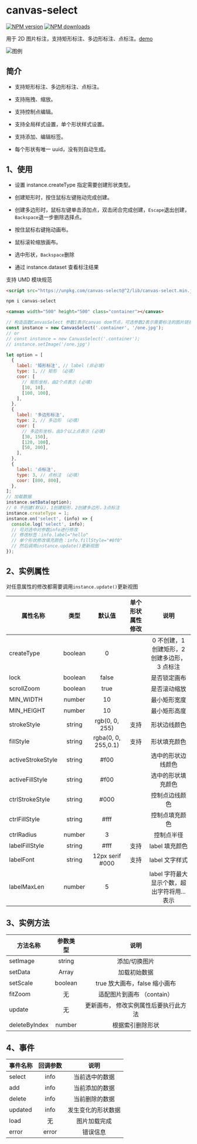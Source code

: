 # canvas-select

[![NPM version](https://img.shields.io/npm/v/canvas-select.svg?style=flat)](https://npmjs.org/package/canvas-select)
[![NPM downloads](http://img.shields.io/npm/dm/canvas-select.svg?style=flat)](https://npmjs.org/package/canvas-select)

用于 2D 图片标注，支持矩形标注、多边形标注、点标注。[demo](https://codepen.io/heylight/pen/VwbQLje)

![图例](https://cdn.jsdelivr.net/npm/canvas-select@2.3.3/pic.png)

## 简介

- 支持矩形标注、多边形标注、点标注。

- 支持拖拽、缩放。

- 支持控制点编辑。

- 支持全局样式设置，单个形状样式设置。

- 支持添加、编辑标签。

- 每个形状有唯一 uuid，没有则自动生成。

## 1、使用

- 设置 instance.createType 指定需要创建形状类型。

- 创建矩形时，按住鼠标左键拖动完成创建。

- 创建多边形时，鼠标左键单击添加点，双击闭合完成创建，`Escape`退出创建，`Backspace`退一步删除选择点。

- 按住鼠标右键拖动画布。

- 鼠标滚轮缩放画布。

- 选中形状，`Backspace`删除

- 通过 instance.dataset 查看标注结果

支持 UMD 模块规范

```html
<script src="https://unpkg.com/canvas-select@^2/lib/canvas-select.min.js"></script>
```

```bash
npm i canvas-select
```

```html
<canvas width="500" height="500" class="container"></canvas>
```

```js
// 构造函数CanvasSelect 参数1表示canvas dom节点，可选参数2表示需要标注的图片链接
const instance = new CanvasSelect('.container', '/one.jpg');
// or
// const instance = new CanvasSelect('.container');
// instance.setImage('/one.jpg')

let option = [
  {
    label: '矩形标注', // label (非必填)
    type: 1, // 矩形 （必填）
    coor: [
      // 矩形坐标，由2个点表示 (必填)
      [10, 10],
      [100, 100],
    ],
  },
  {
    label: '多边形标注',
    type: 2, // 多边形 （必填）
    coor: [
      // 多边形坐标，由3个以上点表示 (必填)
      [30, 150],
      [120, 100],
      [50, 200],
    ],
  },
  {
    label: '点标注',
    type: 3, // 点标注 （必填）
    coor: [800, 800],
  },
];
// 加载数据
instance.setData(option);
// 0 不创建(默认)，1创建矩形，2创建多边形，3点标注
instance.createType = 1;
instance.on('select', (info) => {
  console.log('select', info);
  // 可对选中对参数info进行修改
  // 修改标签：info.label="hello"
  // 单个形状修改填充颜色：info.fillStyle="#0f0"
  // 然后调用instance.update()更新视图
});
```

## 2、实例属性

对任意属性的修改都需要调用`instance.update()`更新视图

| 属性名称          |  类型   |       默认值        | 单个形状属性修改 |                     说明                     |
| ----------------- | :-----: | :-----------------: | :--------------: | :------------------------------------------: |
| createType        | boolean |          0          |                  | 0 不创建，1 创建矩形，2 创建多边形，3 点标注 |
| lock              | boolean |        false        |                  |                 是否锁定画布                 |
| scrollZoom        | boolean |        true         |                  |                 是否滚动缩放                 |
| MIN_WIDTH         | number  |         10          |                  |                 最小矩形宽度                 |
| MIN_HEIGHT        | number  |         10          |                  |                 最小矩形高度                 |
| strokeStyle       | string  |   rgb(0, 0, 255)    |       支持       |                 形状边线颜色                 |
| fillStyle         | string  | rgba(0, 0, 255,0.1) |       支持       |                 形状填充颜色                 |
| activeStrokeStyle | string  |        #f00         |                  |              选中的形状边线颜色              |
| activeFillStyle   | string  |        #f00         |                  |              选中的形状填充颜色              |
| ctrlStrokeStyle   | string  |        #000         |                  |                控制点边线颜色                |
| ctrlFillStyle     | string  |        #fff         |                  |                控制点填充颜色                |
| ctrlRadius        | number  |          3          |                  |                  控制点半径                  |
| labelFillStyle    | string  |        #fff         |       支持       |                label 填充颜色                |
| labelFont         | string  |   12px serif #000   |       支持       |                label 文字样式                |
| labelMaxLen       | number  |          5          |                  | label 字符最大显示个数，超出字符将用...表示  |

## 3、实例方法

| 方法名称      | 参数类型 |                 说明                  |
| ------------- | :------: | :-----------------------------------: |
| setImage      |  string  |             添加/切换图片             |
| setData       |  Array   |             加载初始数据              |
| setScale      | boolean  |     true 放大画布，false 缩小画布     |
| fitZoom       |    无    |      适配图片到画布 （contain）       |
| update        |    无    | 更新画布， 修改实例属性后要执行此方法 |
| deleteByIndex |  number  |           根据索引删除形状            |

## 4、事件

| 事件名称 | 回调参数 |        说明        |
| -------- | :------: | :----------------: |
| select   |   info   |   当前选中的数据   |
| add      |   info   |   当前添加的数据   |
| delete   |   info   |   当前删除的数据   |
| updated  |   info   | 发生变化的形状数据 |
| load     |    无    |    图片加载完成    |
| error    |  error   |      错误信息      |
